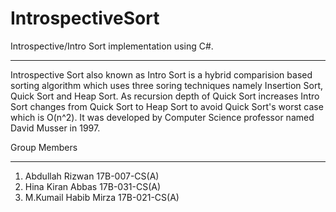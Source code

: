 # IntrospectiveSort
Introspective/Intro Sort implementation using C#.
************************************************
Introspective Sort also known as Intro Sort is a hybrid comparision based sorting algorithm which uses three soring techniques namely Insertion Sort, Quick Sort and Heap Sort. As recursion depth of Quick Sort increases Intro Sort changes from Quick Sort to Heap Sort to avoid Quick Sort's worst case which is O(n^2). It was developed by Computer Science professor named David Musser in 1997.

Group Members
*************
1) Abdullah Rizwan 17B-007-CS(A)
2) Hina Kiran Abbas 17B-031-CS(A)
3) M.Kumail Habib Mirza 17B-021-CS(A)
